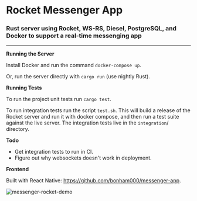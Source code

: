 
# Rocket Messenger App

### Rust server using Rocket, WS-RS, Diesel, PostgreSQL, and Docker to support a real-time messenging app

***

**Running the Server**

Install Docker and run the command `docker-compose up`.

Or, run the server directly with `cargo run` (use nightly Rust).

**Running Tests**

To run the project unit tests run `cargo test`.

To run integration tests run the script `test.sh`. This will build a release of the Rocket server and run it with docker compose, and then run a test suite against the live server. The integration tests live in the `integration`/ directory.

**Todo**

* Get integration tests to run in CI.
* Figure out why websockets doesn't work in deployment.

**Frontend**

Built with React Native: https://github.com/bonham000/messenger-app.

![messenger-rocket-demo](https://user-images.githubusercontent.com/18126719/52529844-c9e09a00-2d34-11e9-9c62-89e7bf722ac6.gif)